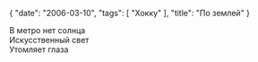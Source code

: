 {
   "date": "2006-03-10",
   "tags": [
      "Хокку"
   ],
   "title": "По землей"
}

В метро нет солнца  
Искусственный свет  
Утомляет глаза
